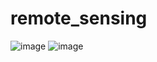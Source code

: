 # remote_sensing

![image](https://user-images.githubusercontent.com/45907510/180615850-96c29dc4-4af1-4d9f-825f-886c7d5e0cc2.png)
![image](https://user-images.githubusercontent.com/45907510/180615865-1190e47d-0530-416e-9a38-4be4eeb0e194.png)
